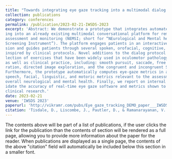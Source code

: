 ```yaml
---
title: "Towards integrating eye gaze tracking into a multimodal dialog agent for remote patient assessment"
collection: publications
category: conferences
permalink: /publication/2023-02-21-IWSDS-2023
excerpt: 'Abstract: We demonstrate a prototype that integrates automated eye gaze track-
ing into an already existing multimodal conversational platform for remote patient
assessment and monitoring (NEMSI; short for “NEurological and Mental health
Screening Instrument”). The platform engages patients in an interactive dialog ses-
sion and guides patients through several spoken, orofacial, cognitive, and gaze tasks
inspired by clinical protocols. Novel additions to the dialog protocol include a se-
lection of exercises that have been widely used in oculomotor pathology research
as well as clinical practice, including: smooth pursuit, saccade, free image explo-
ration, directed image exploration, and the congruent and incongruent Stroop tests.
Furthermore, the prototype automatically computes eye-gaze metrics in addition to
speech, facial, linguistic, and motoric metrics relevant to the assessment of their
overall neurological and mental health. Finally, we report on internal testing to val-
idate the accuracy of real-time eye gaze software and metrics shown to be of use in
clinical research.'
date: 2023-02-21
venue: 'IWSDS 2023'
paperurl: 'http://vikramr.com/pubs/Eye_gaze_tracking_DEMO_paper___IWSDS_2023.pdf'
citation: 'Tisdale, D., Liscombe, J., Pautler, D., & Ramanarayanan, V. (2023). Towards integrating eye gaze tracking into a multimodal dialog agent for remote patient assessment. In Proceedings of the 13th International Workshop on Spoken Dialogue Systems Technology.'
---
```


The contents above will be part of a list of publications, if the user clicks the link for the publication than the contents of section will be rendered as a full page, allowing you to provide more information about the paper for the reader. When publications are displayed as a single page, the contents of the above "citation" field will automatically be included below this section in a smaller font.
